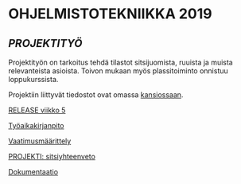 # **OHJELMISTOTEKNIIKKA 2019**

## *PROJEKTITYÖ*
Projektityön on tarkoitus tehdä tilastot sitsijuomista, ruuista ja muista relevanteista asioista. Toivon mukaan myös plassitoiminto onnistuu loppukurssista.

Projektiin liittyvät tiedostot ovat omassa [kansiossaan](https://github.com/ellikiiski/ot-harjoitustyo/tree/master/projekti).

[RELEASE viikko 5](https://github.com/ellikiiski/ot-harjoitustyo/releases/tag/viikko5)

[Työaikakirjanpito](https://github.com/ellikiiski/ot-harjoitustyo/blob/master/projekti/tyoaikakirjanpito.md)

[Vaatimusmäärittely](https://github.com/ellikiiski/ot-harjoitustyo/blob/master/projekti/vaatimusmaarittely.md)

[PROJEKTI: sitsiyhteenveto](https://github.com/ellikiiski/ot-harjoitustyo/tree/master/projekti/ellin-sitsiprojekti)

[Dokumentaatio](https://github.com/ellikiiski/ot-harjoitustyo/tree/master/dokumentaatio)
